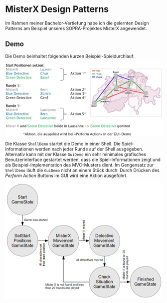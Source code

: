 # MisterX Design Patterns

Im Rahmen meiner Bachelor-Vertiefung habe ich die gelernten Design Patterns am Beispiel unseres SOPRA-Projektes MisterX angewendet.

## Demo

Die Demo beinhaltet folgenden kurzen Beispiel-Spieldurchlauf:

![Spiel-Ablauf](img/spielablauf.png)

Die Klasse `ShellDemo` startet die Demo in einer Shell. 
Die Spiel-Informationen werden nach jeder Runde auf der Shell ausgegeben. 
Alternativ kann mit der Klasse `GuiDemo` ein sehr minimales grafisches Benutzerinterface gestartet werden, 
dass die Spiel-Informationen zeigt und als Beispiel-Implementation des MVC-Musters dient. 
Im Gengensatz zur `ShellDemo` läuft die `GuiDemo` nicht an einem Stück durch: 
Durch Drücken des *Perform Action* Buttons im GUI wird eine Aktion ausgeführt.

![State Diagramm Spiel-Ablauf](img/state.png)
